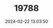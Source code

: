 ---
title: "19788"
category: "Rutilus ylikiensis"
draft: false
date: 2024-02-22 13:03:50
languages:
  Greek, Modern (1453-): ["Χιροκόβα"]
  English: ["Yliki Roach"]
---
